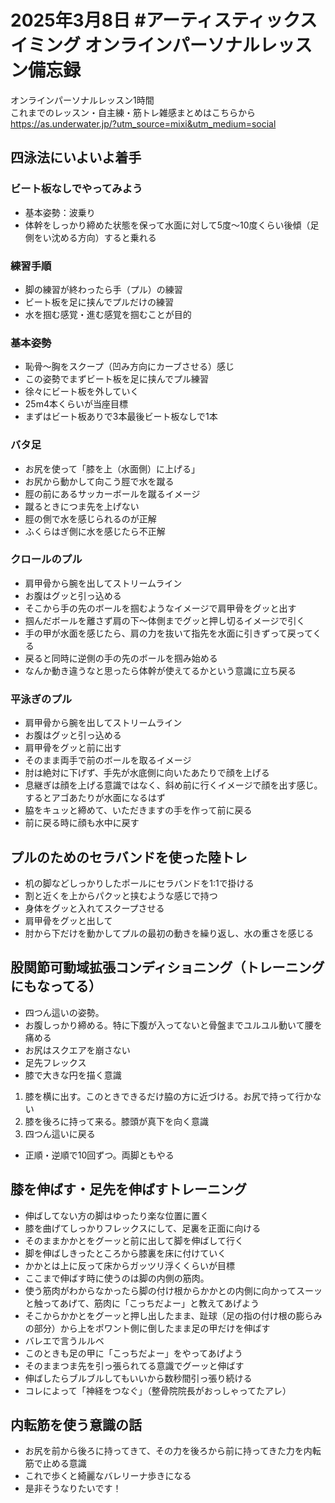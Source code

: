 # 2025年3月8日 #アーティスティックスイミング オンラインパーソナルレッスン備忘録
オンラインパーソナルレッスン1時間  
これまでのレッスン・自主練・筋トレ雑感まとめはこちらから  
https://as.underwater.jp/?utm_source=mixi&utm_medium=social  
## 四泳法にいよいよ着手
### ビート板なしでやってみよう
- 基本姿勢：波乗り
- 体幹をしっかり締めた状態を保って水面に対して5度～10度くらい後傾（足側をい沈める方向）すると乗れる
### 練習手順
- 脚の練習が終わったら手（プル）の練習
- ビート板を足に挟んでプルだけの練習
- 水を掴む感覚・進む感覚を掴むことが目的
### 基本姿勢
- 恥骨～胸をスクープ（凹み方向にカーブさせる）感じ
- この姿勢でまずビート板を足に挟んでプル練習
- 徐々にビート板を外していく
- 25m4本くらいが当座目標
- まずはビート板ありで3本最後ビート板なしで1本
### バタ足
- お尻を使って「膝を上（水面側）に上げる」
- お尻から動かして向こう脛で水を蹴る
- 脛の前にあるサッカーボールを蹴るイメージ
- 蹴るときにつま先を上げない
- 脛の側で水を感じられるのが正解
- ふくらはぎ側に水を感じたら不正解
### クロールのプル
- 肩甲骨から腕を出してストリームライン
- お腹はグッと引っ込める
- そこから手の先のボールを掴むようなイメージで肩甲骨をグッと出す
- 掴んだボールを離さず肩の下～体側までグッと押し切るイメージで引く
- 手の甲が水面を感じたら、肩の力を抜いて指先を水面に引きずって戻ってくる
- 戻ると同時に逆側の手の先のボールを掴み始める
- なんか動き違うなと思ったら体幹が使えてるかという意識に立ち戻る
### 平泳ぎのプル
- 肩甲骨から腕を出してストリームライン
- お腹はグッと引っ込める
- 肩甲骨をグッと前に出す
- そのまま両手で前のボールを取るイメージ
- 肘は絶対に下げず、手先が水底側に向いたあたりで顔を上げる
- 息継ぎは顔を上げる意識ではなく、斜め前に行くイメージで顔を出す感じ。するとアゴあたりが水面になるはず
- 脇をキュッと締めて、いただきますの手を作って前に戻る
- 前に戻る時に顔も水中に戻す

## プルのためのセラバンドを使った陸トレ
- 机の脚などしっかりしたポールにセラバンドを1:1で掛ける
- 割と近くを上からパクッと挟むような感じで持つ
- 身体をグッと入れてスクープさせる
- 肩甲骨をグッと出して
- 肘から下だけを動かしてプルの最初の動きを繰り返し、水の重さを感じる

## 股関節可動域拡張コンディショニング（トレーニングにもなってる）
- 四つん這いの姿勢。
- お腹しっかり締める。特に下腹が入ってないと骨盤までユルユル動いて腰を痛める
- お尻はスクエアを崩さない
- 足先フレックス
- 膝で大きな円を描く意識
1. 膝を横に出す。このときできるだけ脇の方に近づける。お尻で持って行かない
2. 膝を後ろに持って来る。膝頭が真下を向く意識
3. 四つん這いに戻る
- 正順・逆順で10回ずつ。両脚ともやる

## 膝を伸ばす・足先を伸ばすトレーニング
- 伸ばしてない方の脚はゆったり楽な位置に置く
- 膝を曲げてしっかりフレックスにして、足裏を正面に向ける
- そのままかかとをグーッと前に出して脚を伸ばして行く
- 脚を伸ばしきったところから膝裏を床に付けていく
- かかとは上に反って床からガッツリ浮くくらいが目標
- ここまで伸ばす時に使うのは脚の内側の筋肉。
- 使う筋肉がわからなかったら脚の付け根からかかとの内側に向かってスーッと触ってあげて、筋肉に「こっちだよー」と教えてあげよう
- そこからかかとをグーッと押し出したまま、趾球（足の指の付け根の膨らみの部分）から上をポワント側に倒したまま足の甲だけを伸ばす
- バレエで言うルルベ
- このときも足の甲に「こっちだよー」をやってあげよう
- そのままつま先を引っ張られてる意識でグーッと伸ばす
- 伸ばしたらブルブルしてもいいから数秒間引っ張り続ける
- コレによって「神経をつなぐ」（整骨院院長がおっしゃってたアレ）

## 内転筋を使う意識の話
- お尻を前から後ろに持ってきて、その力を後ろから前に持ってきた力を内転筋で止める意識
- これで歩くと綺麗なバレリーナ歩きになる
- 是非そうなりたいです！